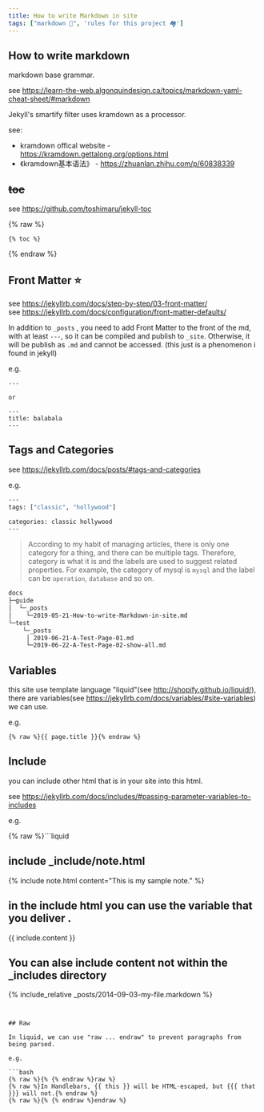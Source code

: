 ```yaml
---
title: How to write Markdown in site
tags: ["markdown 📓", 'rules for this project 🏘️']
---
```


## How to write markdown

markdown base grammar.

see <https://learn-the-web.algonquindesign.ca/topics/markdown-yaml-cheat-sheet/#markdown>

Jekyll's smartify filter uses kramdown as a processor.

see:
+ kramdown offical website - <https://kramdown.gettalong.org/options.html>
+ 《kramdown基本语法》 - <https://zhuanlan.zhihu.com/p/60838339>

## ~~toc~~

see <https://github.com/toshimaru/jekyll-toc>

{% raw %}
```liquid
{% toc %}
```
{% endraw %}

## Front Matter :star:

see <https://jekyllrb.com/docs/step-by-step/03-front-matter/><br>
see <https://jekyllrb.com/docs/configuration/front-matter-defaults/>

In addition to `_posts` , you need to add Front Matter to the front of the md, with at least `---`, so it can be compiled and publish to `_site`. Otherwise, it will be publish as `.md` and cannot be accessed. (this just is a phenomenon i found in jekyll)

e.g. 

```liquid
---

or 

---
title: balabala
---
```

## Tags and Categories

see <https://jekyllrb.com/docs/posts/#tags-and-categories>

e.g. 

```bash
---
tags: ["classic", "hollywood"]

categories: classic hollywood
---
```

> According to my habit of managing articles, there is only one category for a thing, and there can be multiple tags. Therefore, category is what it is and the labels are used to suggest related properties. For example, the category of mysql is `mysql` and the label can be `operation`, `database` and so on.

```bash
docs
├─guide
│  └─_posts
│    └─2019-05-21-How-to-write-Markdown-in-site.md
└─test
    └─_posts
     │ 2019-06-21-A-Test-Page-01.md
     └─2019-06-22-A-Test-Page-02-show-all.md
```

## Variables 

this site use template language "liquid"(see <http://shopify.github.io/liquid/>), there are variables(see <https://jekyllrb.com/docs/variables/#site-variables>) we can use.

e.g. 

```liquid
{% raw %}{{ page.title }}{% endraw %}
```

## Include

you can include other html that is in your site into this html.

see <https://jekyllrb.com/docs/includes/#passing-parameter-variables-to-includes>

e.g. 

{% raw %}```liquid
## include _include/note.html
{% include note.html content="This is my sample note." %}
## in the include html you can use the variable that you deliver .
{{ include.content }}

## You can alse include content not within the _includes directory
{% include_relative _posts/2014-09-03-my-file.markdown %}
```{% endraw %}


## Raw 

In liquid, we can use "raw ... endraw" to prevent paragraphs from being parsed.

e.g.

```bash
{% raw %}{% {% endraw %}raw %}
{% raw %}In Handlebars, {{ this }} will be HTML-escaped, but {{{ that }}} will not.{% endraw %}
{% raw %}{% {% endraw %}endraw %} 
```